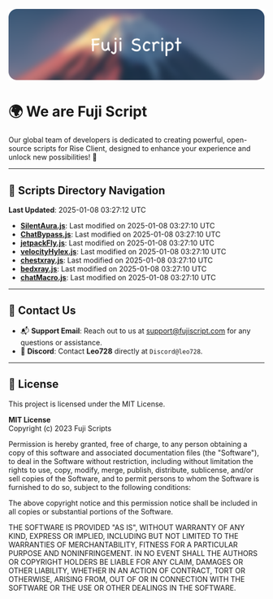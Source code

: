 ![Banner](.github/b.webp)

# 🌍 **We are Fuji Script**

Our global team of developers is dedicated to creating powerful, open-source scripts for Rise Client, designed to enhance your experience and unlock new possibilities! 🌟

---
<!-- SCRIPTS_NAVIGATION_START -->
## 📂 **Scripts Directory Navigation**

**Last Updated**: 2025-01-08 03:27:12 UTC

- **[SilentAura.js](scripts/SilentAura.js)**: Last modified on 2025-01-08 03:27:10 UTC
- **[ChatBypass.js](scripts/ChatBypass.js)**: Last modified on 2025-01-08 03:27:10 UTC
- **[jetpackFly.js](scripts/jetpackFly.js)**: Last modified on 2025-01-08 03:27:10 UTC
- **[velocityHylex.js](scripts/velocityHylex.js)**: Last modified on 2025-01-08 03:27:10 UTC
- **[chestxray.js](scripts/chestxray.js)**: Last modified on 2025-01-08 03:27:10 UTC
- **[bedxray.js](scripts/bedxray.js)**: Last modified on 2025-01-08 03:27:10 UTC
- **[chatMacro.js](scripts/chatMacro.js)**: Last modified on 2025-01-08 03:27:10 UTC

<!-- SCRIPTS_NAVIGATION_END -->

---

## 💬 **Contact Us**  
- 📬 **Support Email**: Reach out to us at [support@fujiscript.com](mailto:support@fujiscript.com) for any questions or assistance.  
- 💬 **Discord**: Contact **Leo728** directly at `Discord@leo728`.

---

## 📜 **License**

This project is licensed under the MIT License.  

**MIT License**  
Copyright (c) 2023 Fuji Scripts  

Permission is hereby granted, free of charge, to any person obtaining a copy of this software and associated documentation files (the "Software"), to deal in the Software without restriction, including without limitation the rights to use, copy, modify, merge, publish, distribute, sublicense, and/or sell copies of the Software, and to permit persons to whom the Software is furnished to do so, subject to the following conditions:  

The above copyright notice and this permission notice shall be included in all copies or substantial portions of the Software.  

THE SOFTWARE IS PROVIDED "AS IS", WITHOUT WARRANTY OF ANY KIND, EXPRESS OR IMPLIED, INCLUDING BUT NOT LIMITED TO THE WARRANTIES OF MERCHANTABILITY, FITNESS FOR A PARTICULAR PURPOSE AND NONINFRINGEMENT. IN NO EVENT SHALL THE AUTHORS OR COPYRIGHT HOLDERS BE LIABLE FOR ANY CLAIM, DAMAGES OR OTHER LIABILITY, WHETHER IN AN ACTION OF CONTRACT, TORT OR OTHERWISE, ARISING FROM, OUT OF OR IN CONNECTION WITH THE SOFTWARE OR THE USE OR OTHER DEALINGS IN THE SOFTWARE.  
